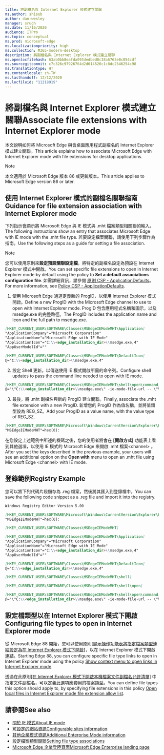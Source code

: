 ```yaml
---
title: 將副檔名與 Internet Explorer 模式建立關聯
ms.author: shisub
author: dan-wesley
manager: srugh
ms.date: 11/16/2020
audience: ITPro
ms.topic: conceptual
ms.prod: microsoft-edge
ms.localizationpriority: high
ms.collection: M365-modern-desktop
description: 將副檔名與 Internet Explorer 模式建立關聯
ms.openlocfilehash: 63ab0bb8eafda093dedbed0c38a6763e0c054cdf
ms.sourcegitcommit: c7c326c97926764d2d614520c1c8dc2546254c98
ms.translationtype: HT
ms.contentlocale: zh-TW
ms.lasthandoff: 12/12/2020
ms.locfileid: "11218919"
---
```

# <span data-ttu-id="8d50f-103">將副檔名與 Internet Explorer 模式建立關聯</span><span class="sxs-lookup"><span data-stu-id="8d50f-103">Associate file extensions with Internet Explorer mode</span></span>

<span data-ttu-id="8d50f-104">本文說明如何將 Microsoft Edge 與含桌面應用程式副檔名的 Internet Explorer 模式建立關聯。</span><span class="sxs-lookup"><span data-stu-id="8d50f-104">This article explains how to associate Microsoft Edge with Internet Explorer mode with file extensions for desktop applications.</span></span>

> [!NOTE]
> <span data-ttu-id="8d50f-105">本文適用於 Microsoft Edge 版本 86 或更新版本。</span><span class="sxs-lookup"><span data-stu-id="8d50f-105">This article applies to Microsoft Edge version 86 or later.</span></span>

## <span data-ttu-id="8d50f-106">使用 Internet Explorer 模式的副檔名關聯指南</span><span class="sxs-lookup"><span data-stu-id="8d50f-106">Guidance for file extension association with Internet Explorer mode</span></span>

<span data-ttu-id="8d50f-107">下列指示會顯示將 Microsoft Edge 與 IE 模式與 .mht 檔案類型相關聯的輸入。</span><span class="sxs-lookup"><span data-stu-id="8d50f-107">The following instructions show an entry that associates Microsoft Edge with IE mode with the .mht file type.</span></span> <span data-ttu-id="8d50f-108">若要設定檔案關聯，請使用下列步驟作為指南。</span><span class="sxs-lookup"><span data-stu-id="8d50f-108">Use the following steps as a guide for setting a file association.</span></span>

> [!NOTE]
> <span data-ttu-id="8d50f-109">您可以使用原則來**設定預設關聯設定檔**，將特定的副檔名設定為預設在 Internet Explorer 模式中開啟。</span><span class="sxs-lookup"><span data-stu-id="8d50f-109">You can set specific file extensions to open in Internet Explorer mode by default using the policy to **Set a default associations configuration file**.</span></span> <span data-ttu-id="8d50f-110">如需詳細資訊，請參閱 [原則 CSP - ApplicationDefaults](https://docs.microsoft.com/windows/client-management/mdm/policy-csp-applicationdefaults#applicationdefaults-defaultassociationsconfiguration)。</span><span class="sxs-lookup"><span data-stu-id="8d50f-110">For more information, see [Policy CSP - ApplicationDefaults](https://docs.microsoft.com/windows/client-management/mdm/policy-csp-applicationdefaults#applicationdefaults-defaultassociationsconfiguration).</span></span>

1. <span data-ttu-id="8d50f-111">使用 Microsoft Edge 通道定義新的 ProgID，以使用 Internet Explorer 模式開啟。</span><span class="sxs-lookup"><span data-stu-id="8d50f-111">Define a new ProgID with the Microsoft Edge channel to use to open with Internet Explorer mode.</span></span> <span data-ttu-id="8d50f-112">ProgID 包含應用程式名稱和圖示，以及 msedge.exe 的完整路徑。</span><span class="sxs-lookup"><span data-stu-id="8d50f-112">The ProgID includes the application name and Icon and the full path to msedge.exe.</span></span>

```markdown
[HKEY_CURRENT_USER\SOFTWARE\Classes\MSEdgeIEModeMHT\Application]
"ApplicationCompany"="Microsoft Corporation"
"ApplicationName"="Microsoft Edge with IE Mode"
"ApplicationIcon"="C:\\<edge_installation_dir>\\msedge.exe,4"
"AppUserModelId"=""
```

```markdown
[HKEY_CURRENT_USER\SOFTWARE\Classes\MSEdgeIEModeMHT\DefaultIcon]
@="C:\\<edge_installation_dir>\\msedge.exe,4"
```

2. <span data-ttu-id="8d50f-113">設定 Shell 更新，以傳送使用 IE 模式開啟所需的命令列。</span><span class="sxs-lookup"><span data-stu-id="8d50f-113">Configure shell updates to pass the command line needed to open with IE mode.</span></span>

```markdown
[HKEY_CURRENT_USER\SOFTWARE\Classes\MSEdgeIEModeMHT\shell\open\command]
@="\"C:\\<edge_installation_dir>\\msedge.exe\" -ie-mode-file-url -- \"%1\""
```

3. <span data-ttu-id="8d50f-114">最後，將 .mht 副檔名與新的 ProgID 建立關聯。</span><span class="sxs-lookup"><span data-stu-id="8d50f-114">Finally, associate the .mht file extension with a new ProgID.</span></span> <span data-ttu-id="8d50f-115">新增您的 ProgID 作為值名稱，並將值類型設為 REG_SZ。</span><span class="sxs-lookup"><span data-stu-id="8d50f-115">Add your ProgID as a value name, with the value type of REG_SZ.</span></span>

```markdown
[HKEY_CURRENT_USER\SOFTWARE\Microsoft\Windows\CurrentVersion\Explorer\FileExts\.mht\OpenWithProgids]
"MSEdgeIEModeMHT"=hex(0):
```

<span data-ttu-id="8d50f-116">在您設定上述範例中所述的機碼之後，您的使用者將會在 **[開啟方式]** 功能表上看到其他選項，以使用 IE 模式的 Microsoft Edge 來開啟 .mht 檔案\<channel\> 。</span><span class="sxs-lookup"><span data-stu-id="8d50f-116">After you set the keys described in the previous example, your users will see an additional option on the **Open with** menu to open an .mht file using Microsoft Edge \<channel\> with IE mode.</span></span>

## <span data-ttu-id="8d50f-117">登錄範例</span><span class="sxs-lookup"><span data-stu-id="8d50f-117">Registry Example</span></span>

<span data-ttu-id="8d50f-118">您可以將下列代碼片段儲存為 .reg 檔案，然後將其匯入到登錄檔中。</span><span class="sxs-lookup"><span data-stu-id="8d50f-118">You can save the following code snippet as a .reg file and import it into the registry.</span></span>

```markdown
Windows Registry Editor Version 5.00

[HKEY_CURRENT_USER\SOFTWARE\Microsoft\Windows\CurrentVersion\Explorer\FileExts\.mht\OpenWithProgids]
"MSEdgeIEModeMHT"=hex(0):

[HKEY_CURRENT_USER\SOFTWARE\Classes\MSEdgeIEModeMHT]

[HKEY_CURRENT_USER\SOFTWARE\Classes\MSEdgeIEModeMHT\Application]
"ApplicationCompany"="Microsoft Corporation"
"ApplicationName"="Microsoft Edge with IE Mode"
"ApplicationIcon"="C:\\<edge_installation_dir>\\msedge.exe,4"
"AppUserModelId"=""

[HKEY_CURRENT_USER\SOFTWARE\Classes\MSEdgeIEModeMHT\DefaultIcon]
@="C:\\<edge_installation_dir>\\msedge.exe,4"

[HKEY_CURRENT_USER\SOFTWARE\Classes\MSEdgeIEModeMHT\shell]

[HKEY_CURRENT_USER\SOFTWARE\Classes\MSEdgeIEModeMHT\shell\open]

[HKEY_CURRENT_USER\SOFTWARE\Classes\MSEdgeIEModeMHT\shell\open\command]
@="\"C:\\<edge_installation_dir>\\msedge.exe\" -ie-mode-file-url -- \"%1\""

```
## <span data-ttu-id="8d50f-119">設定檔類型以在 Internet Explorer 模式下開啟</span><span class="sxs-lookup"><span data-stu-id="8d50f-119">Configuring file types to open in Internet Explorer mode</span></span>

<span data-ttu-id="8d50f-120">從 Microsoft Edge 88 開始，您可以使用原則[[顯示操作功能表將指定檔案類型連結設定為在 Internet Explorer 模式下開啟]](https://docs.microsoft.com/deployedge/microsoft-edge-policies#show-context-menu-to-open-a-link-in-internet-explorer-mode)，以在 Internet Explorer 模式下開啟連結。</span><span class="sxs-lookup"><span data-stu-id="8d50f-120">Starting Edge 88, you can configure specific file type links to open in Internet Explorer mode using the policy [Show context menu to open links in Internet Explorer mode](https://docs.microsoft.com/deployedge/microsoft-edge-policies#show-context-menu-to-open-a-link-in-internet-explorer-mode).</span></span> 

<span data-ttu-id="8d50f-121">透過在此原則[[在 Internet Explorer 模式下開啟本機檔案文件副檔名允許清單]](https://docs.microsoft.com/deployedge/microsoft-edge-policies#internetexplorerintegrationlocalfileextensionallowlist) 中指定文件副檔名，可以定義此選項應套用的檔案類型。</span><span class="sxs-lookup"><span data-stu-id="8d50f-121">You can define file types this option should apply to, by specifying file extensions in this policy [Open local files in Internet Explorer mode file extension allow list](https://docs.microsoft.com/deployedge/microsoft-edge-policies#internetexplorerintegrationlocalfileextensionallowlist).</span></span> 

## <span data-ttu-id="8d50f-122">請參閱</span><span class="sxs-lookup"><span data-stu-id="8d50f-122">See also</span></span>

- [<span data-ttu-id="8d50f-123">關於 IE 模式</span><span class="sxs-lookup"><span data-stu-id="8d50f-123">About IE mode</span></span>](https://docs.microsoft.com/deployedge/edge-ie-mode)
- [<span data-ttu-id="8d50f-124">可設定的網站資訊</span><span class="sxs-lookup"><span data-stu-id="8d50f-124">Configurable sites information</span></span>](https://docs.microsoft.com/deployedge/edge-learnmore-configurable-sites-ie-mode)
- [<span data-ttu-id="8d50f-125">其他企業模式資訊</span><span class="sxs-lookup"><span data-stu-id="8d50f-125">Additional Enterprise Mode information</span></span>](https://docs.microsoft.com/internet-explorer/ie11-deploy-guide/enterprise-mode-overview-for-ie11)
- [<span data-ttu-id="8d50f-126">設定檔案類型關聯</span><span class="sxs-lookup"><span data-stu-id="8d50f-126">Setting file type associations</span></span>](https://docs.microsoft.com/windows/win32/shell/fa-file-types)
- [<span data-ttu-id="8d50f-127">Microsoft Edge 企業登陸頁面</span><span class="sxs-lookup"><span data-stu-id="8d50f-127">Microsoft Edge Enterprise landing page</span></span>](https://aka.ms/EdgeEnterprise)
